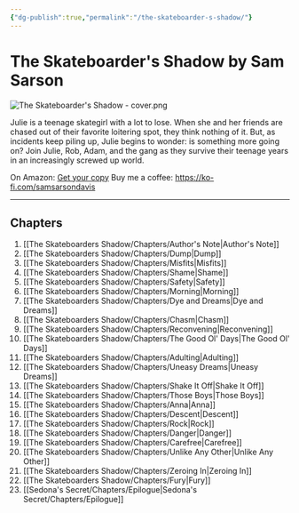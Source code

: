 ```yaml
---
{"dg-publish":true,"permalink":"/the-skateboarder-s-shadow/"}
---
```


# The Skateboarder's Shadow by Sam Sarson

  ![The Skateboarder's Shadow - cover.png](/img/user/The%20Skateboarders%20Shadow/The%20Skateboarder's%20Shadow%20-%20cover.png)

Julie is a teenage skategirl with a lot to lose. When she and her friends are chased out of their favorite loitering spot, they think nothing of it. But, as incidents keep piling up, Julie begins to wonder: is something more going on? Join Julie, Rob, Adam, and the gang as they survive their teenage years in an increasingly screwed up world.


On Amazon: [Get your copy](https://amzn.to/3OoBZRL)
Buy me a coffee: https://ko-fi.com/samsarsondavis

---
## Chapters

1. [[The Skateboarders Shadow/Chapters/Author's Note\|Author's Note]]
2. [[The Skateboarders Shadow/Chapters/Dump\|Dump]]
3. [[The Skateboarders Shadow/Chapters/Misfits\|Misfits]]
4. [[The Skateboarders Shadow/Chapters/Shame\|Shame]]
5. [[The Skateboarders Shadow/Chapters/Safety\|Safety]]
6. [[The Skateboarders Shadow/Chapters/Morning\|Morning]]
7. [[The Skateboarders Shadow/Chapters/Dye and Dreams\|Dye and Dreams]]
8. [[The Skateboarders Shadow/Chapters/Chasm\|Chasm]]
9. [[The Skateboarders Shadow/Chapters/Reconvening\|Reconvening]]
10. [[The Skateboarders Shadow/Chapters/The Good Ol' Days\|The Good Ol' Days]]
11. [[The Skateboarders Shadow/Chapters/Adulting\|Adulting]]
12. [[The Skateboarders Shadow/Chapters/Uneasy Dreams\|Uneasy Dreams]]
13. [[The Skateboarders Shadow/Chapters/Shake It Off\|Shake It Off]]
14. [[The Skateboarders Shadow/Chapters/Those Boys\|Those Boys]]
15. [[The Skateboarders Shadow/Chapters/Anna\|Anna]]
16. [[The Skateboarders Shadow/Chapters/Descent\|Descent]]
17. [[The Skateboarders Shadow/Chapters/Rock\|Rock]]
18. [[The Skateboarders Shadow/Chapters/Danger\|Danger]]
19. [[The Skateboarders Shadow/Chapters/Carefree\|Carefree]]
20. [[The Skateboarders Shadow/Chapters/Unlike Any Other\|Unlike Any Other]]
21. [[The Skateboarders Shadow/Chapters/Zeroing In\|Zeroing In]]
22. [[The Skateboarders Shadow/Chapters/Fury\|Fury]]
23. [[Sedona's Secret/Chapters/Epilogue\|Sedona's Secret/Chapters/Epilogue]]